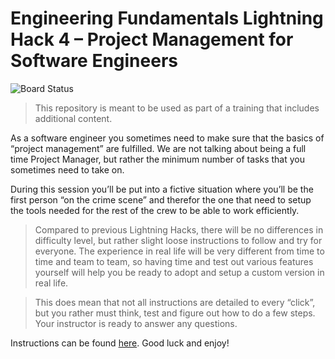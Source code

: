 # Engineering Fundamentals Lightning Hack 4 – Project Management for Software Engineers

![Board Status](https://dev.azure.com/ef04/c7212e1c-42ae-4996-850a-778fd87ccd36/60a15bd1-9c54-4b6d-886b-5214e5b82197/_apis/work/boardbadge/0dc80c37-ed57-4f5b-90b3-0774988f89ae)

> This repository is meant to be used as part of a training that includes additional content.

As a software engineer you sometimes need to make sure that the basics of “project management” are fulfilled. We are not talking about being a full time Project Manager, but rather the minimum number of tasks that you sometimes need to take on.

During this session you’ll be put into a fictive situation where you’ll be the first person “on the crime scene” and therefor the one that need to setup the tools needed for the rest of the crew to be able to work efficiently.

> Compared to previous Lightning Hacks, there will be no differences in difficulty level, but rather slight loose instructions to follow and try for everyone. The experience in real life will be very different from time to time and team to team, so having time and test out various features yourself will help you be ready to adopt and setup a custom version in real life.

> This does mean that not all instructions are detailed to every “click”, but you rather must think, test and figure out how to do a few steps. Your instructor is ready to answer any questions.

Instructions can be found [here](docs/instructions.md). Good luck and enjoy!

